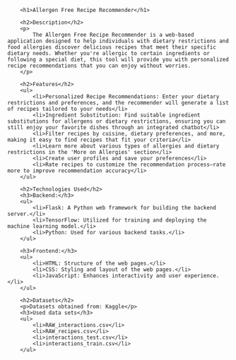         <h1>Allergen Free Recipe Recommender</h1>

        <h2>Description</h2>
        <p>
            The Allergen Free Recipe Recommender is a web-based application designed to help individuals with dietary restrictions and food allergies discover delicious recipes that meet their specific dietary needs. Whether you're allergic to certain ingredients or following a special diet, this tool will provide you with personalized recipe recommendations that you can enjoy without worries.
        </p>

        <h2>Features</h2>
        <ul>
            <li>Personalized Recipe Recommendations: Enter your dietary restrictions and preferences, and the recommender will generate a list of recipes tailored to your needs</li>
            <li>Ingredient Substitution: Find suitable ingredient substitutions for allergens or dietary restrictions, ensuring you can still enjoy your favorite dishes through an integrated chatbot</li>
            <li>Filter recipes by cuisine, dietary preferences, and more, making it easy to find recipes that fit your criteria</li>
            <li>Learn more about various types of allergies and dietary restrictions in the 'More on Allergies' section</li>
            <li>Create user profiles and save your preferences</li>
            <li>Rate recipes to customize the recommendation process—rate more to improve recommendation accuracy</li>
        </ul>

        <h2>Technologies Used</h2>
        <h3>Backend:</h3>
        <ul>
            <li>Flask: A Python web framework for building the backend server.</li>
            <li>TensorFlow: Utilized for training and deploying the machine learning model.</li>
            <li>Python: Used for various backend tasks.</li>
        </ul>

        <h3>Frontend:</h3>
        <ul>
            <li>HTML: Structure of the web pages.</li>
            <li>CSS: Styling and layout of the web pages.</li>
            <li>JavaScript: Enhances interactivity and user experience.</li>
        </ul>

        <h2>Datasets</h2>
        <p>Datasets obtained from: Kaggle</p>
        <h3>Used data sets</h3>
        <ul>
            <li>RAW_interactions.csv</li>
            <li>RAW_recipes.csv</li>
            <li>interactions_test.csv</li>
            <li>interactions_train.csv</li>
        </ul>
  
